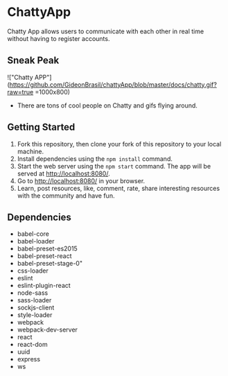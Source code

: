 # ChattyApp

Chatty App allows users to communicate with each other in real time without having to register accounts.

## Sneak Peak

!["Chatty APP"](https://github.com/GideonBrasil/chattyApp/blob/master/docs/chatty.gif?raw=true =1000x800)

- There are tons of cool people on Chatty and gifs flying around.

## Getting Started

1. Fork this repository, then clone your fork of this repository to your local machine.
2. Install dependencies using the `npm install` command.
3. Start the web server using the `npm start` command. The app will be served at <http://localhost:8080/>.
4. Go to <http://localhost:8080/> in your browser.
5. Learn, post resources, like, comment, rate, share interesting resources with the community and have fun.

## Dependencies

- babel-core
- babel-loader
- babel-preset-es2015
- babel-preset-react
- babel-preset-stage-0"
- css-loader
- eslint
- eslint-plugin-react
- node-sass
- sass-loader
- sockjs-client
- style-loader
- webpack
- webpack-dev-server
- react
- react-dom
- uuid
- express
- ws
